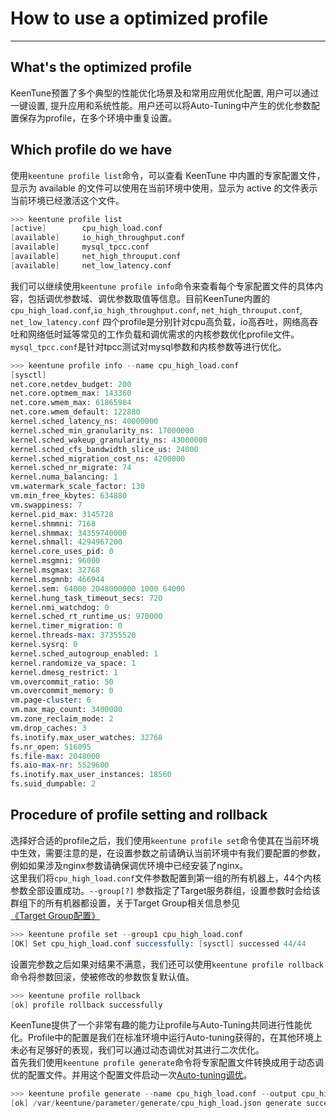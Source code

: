 # How to use a optimized profile
---  
## What's the optimized profile
KeenTune预置了多个典型的性能优化场景及和常用应用优化配置, 用户可以通过一键设置, 提升应用和系统性能。用户还可以将Auto-Tuning中产生的优化参数配置保存为profile，在多个环境中重复设置。  

## Which profile do we have
使用`keentune profile list`命令，可以查看 KeenTune 中内置的专家配置文件，显示为 available 的文件可以使用在当前环境中使用，显示为 active 的文件表示当前环境已经激活这个文件。
```s
>>> keentune profile list
[active]        cpu_high_load.conf
[available]     io_high_throughput.conf
[available]     mysql_tpcc.conf
[available]     net_high_throuput.conf
[available]     net_low_latency.conf
```

我们可以继续使用`keentune profile info`命令来查看每个专家配置文件的具体内容，包括调优参数域、调优参数取值等信息。目前KeenTune内置的`cpu_high_load.conf`,`io_high_throughput.conf`, `net_high_throuput.conf`, `net_low_latency.conf` 四个profile是分别针对cpu高负载，io高吞吐，网络高吞吐和网络低时延等常见的工作负载和调优需求的内核参数优化profile文件。`mysql_tpcc.conf`是针对tpcc测试对mysql参数和内核参数等进行优化。
```s
>>> keentune profile info --name cpu_high_load.conf
[sysctl]
net.core.netdev_budget: 200
net.core.optmem_max: 143360
net.core.wmem_max: 61865984
net.core.wmem_default: 122880
kernel.sched_latency_ns: 40000000
kernel.sched_min_granularity_ns: 17000000
kernel.sched_wakeup_granularity_ns: 43000000
kernel.sched_cfs_bandwidth_slice_us: 24000
kernel.sched_migration_cost_ns: 4200000
kernel.sched_nr_migrate: 74
kernel.numa_balancing: 1
vm.watermark_scale_factor: 130
vm.min_free_kbytes: 634880
vm.swappiness: 7
kernel.pid_max: 3145728
kernel.shmmni: 7168
kernel.shmmax: 34359740000
kernel.shmall: 4294967200
kernel.core_uses_pid: 0
kernel.msgmni: 96000
kernel.msgmax: 32768
kernel.msgmnb: 466944
kernel.sem: 64000 2048000000 1000 64000
kernel.hung_task_timeout_secs: 720
kernel.nmi_watchdog: 0
kernel.sched_rt_runtime_us: 970000
kernel.timer_migration: 0
kernel.threads-max: 37355520
kernel.sysrq: 0
kernel.sched_autogroup_enabled: 1
kernel.randomize_va_space: 1
kernel.dmesg_restrict: 1
vm.overcommit_ratio: 50
vm.overcommit_memory: 0
vm.page-cluster: 6
vm.max_map_count: 3400000
vm.zone_reclaim_mode: 2
vm.drop_caches: 3
fs.inotify.max_user_watches: 32768
fs.nr_open: 516095
fs.file-max: 2048000
fs.aio-max-nr: 5529600
fs.inotify.max_user_instances: 18560
fs.suid_dumpable: 2
```

## Procedure of profile setting and rollback
选择好合适的profile之后，我们使用`keentune profile set`命令使其在当前环境中生效，需要注意的是，在设置参数之前请确认当前环境中有我们要配置的参数，例如如果涉及nginx参数请确保调优环境中已经安装了nginx。  
这里我们将`cpu_high_load.conf`文件参数配置到第一组的所有机器上，44个内核参数全部设置成功。`--group[?]` 参数指定了Target服务群组，设置参数时会给该群组下的所有机器都设置，关于Target Group相关信息参见[《Target Group配置》](./4.target_group_cn.md)
```s
>>> keentune profile set --group1 cpu_high_load.conf
[OK] Set cpu_high_load.conf successfully: [sysctl] successed 44/44
```

设置完参数之后如果对结果不满意，我们还可以使用`keentune profile rollback`命令将参数回滚，使被修改的参数恢复默认值。
```s
>>> keentune profile rollback
[ok] profile rollback successfully
```

KeenTune提供了一个非常有趣的能力让profile与Auto-Tuning共同进行性能优化。Profile中的配置是我们在标准环境中运行Auto-tuning获得的，在其他环境上未必有足够好的表现，我们可以通过动态调优对其进行二次优化。  
首先我们使用`keentune profile generate`命令将专家配置文件转换成用于动态调优的配置文件。并用这个配置文件启动一次[Auto-tuning调优](./3.Auto_tuning_cn.md)。
```s
>>> keentune profile generate --name cpu_high_load.conf --output cpu_high_load.json
[ok] /var/keentune/parameter/generate/cpu_high_load.json generate successfully
```